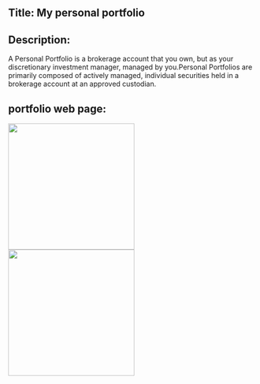 ## Title: My personal portfolio 

## Description: 
A Personal Portfolio is a brokerage account that you own, but as your discretionary investment manager, 
managed by you.Personal Portfolios are primarily composed of actively managed, individual securities held
in a brokerage account at an approved custodian.

## portfolio web page:

<img src="https://cdn.dribbble.com/users/5720644/screenshots/13912339/media/cfc570f6891e4aef4ae3c5282a767847.gif" width="256"/>
<img src="https://folio-website-images.s3.eu-west-2.amazonaws.com/content/uploads/2018/04/17103109/polaroid-days-2.gif" width="256"/>
